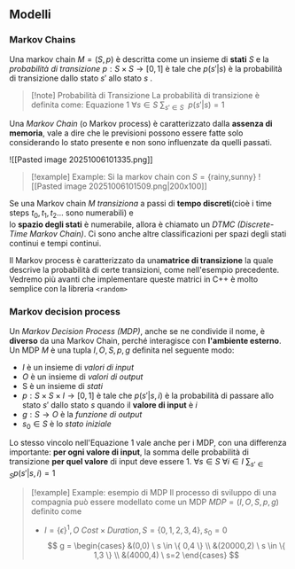 ## Modelli
### Markov Chains
Una markov chain $M=(S,p)$ è descritta come un insieme di **stati** $S$ e la *probabilità di transizione* $p: S \times S \to [0,1]$ è tale che $p(s'|s)$ è la probabilità di transizione dallo stato $s'$ allo stato $s$ .
>[!note] Probabilità di Transizione
>La probabilità di transizione è definita come:
>Equazione 1
>$\forall s \in S$   $\sum_{s'\in S}\ \ p(s'|s)=1$

Una *Markov Chain* (o Markov process) è caratterizzato dalla **assenza di memoria**, vale a dire che le previsioni possono essere fatte solo considerando lo stato presente e non sono influenzate da quelli passati.

![[Pasted image 20251006101335.png]]

>[!example] Example: 
>Si la markov chain con $S=\{\text{rainy,sunny}\}$
>![[Pasted image 20251006101509.png|200x100]]

Se una Markov chain $M$ *transiziona* a passi di **tempo discreti**(cioè i time steps $t_{0},t_{1},t_{2}$... sono numerabili) e  
lo **spazio degli stati** è numerabile, allora è chiamato un *DTMC (Discrete-Time Markov Chain)*. Ci sono anche altre classificazioni per spazi degli stati continui e tempi continui.

Il Markov process è caratterizzato da una**matrice di transizione** la quale descrive la probabilità di certe transizioni, come nell'esempio precedente. Vedremo più avanti che implementare queste matrici in $\text{C++}$ è molto semplice con la libreria ```<random>``` 
### Markov decision process
Un *Markov Decision Process (MDP)*, anche se ne condivide il nome, è **diverso** da una Markov Chain, perché interagisce con **l'ambiente esterno**. Un MDP $M$ è una tupla $I,O,S,p,g$ definita nel seguente modo:
- $I$ è un insieme di *valori di input*
- $O$ è un insieme di *valori di output*
- S è un insieme di *stati*
- $p:S \times S \times I \to [0,1]$ è tale che $p(s'|s,i)$ è la probabilità di passare allo stato $s'$ dallo stato $s$ quando il **valore di input** è $i$
- $g: S \to O$ è la *funzione di output*
- $s_{0} \in S$ è lo *stato iniziale*

Lo stesso vincolo nell'Equazione 1 vale anche per i MDP, con una differenza importante: **per ogni valore di input**, la somma delle probabilità di transizione **per quel valore** di input deve essere 1.
$\forall s \in S \ \forall i \in I  \ \sum_{s' \in S} p(s'|s,i) = 1$

>[!example] Example: esempio di MDP
>Il processo di sviluppo di una compagnia può essere modellato come un MDP
>$MDP = (I,O,S,p,g)$ definito come
>- $I =\{ \epsilon \}^{1}, O  \ Cost \times Duration,S = \{ 0,1,2,3,4 \},s_{0}=0$
>$$
> g = \begin{cases}
>&(0,0) \ s \in \{ 0,4 \} \\
>&(20000,2) \ s \in \{ 1,3 \} \\
>&(4000,4) \ s=2
\end{cases}
>$$





